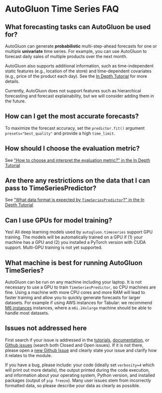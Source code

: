 # AutoGluon Time Series FAQ

## What forecasting tasks can AutoGluon be used for?
AutoGluon can generate **probabilistic** multi-step-ahead forecasts for one or multiple **univariate** time series.
For example, you can use AutoGluon to forecast daily sales of multiple products over the next month.

AutoGluon also supports additional information, such as time-independent static features (e.g., location of the store)
and time-dependent covariates (e.g., price of the product each day).
See the [In Depth Tutorial](forecasting-indepth.ipynb) for more details.

Currently, AutoGluon does not support features such as hierarchical forecasting and forecast explainability, but we will consider adding them in the future.

## How can I get the most accurate forecasts?
To maximize the forecast accuracy, set the `predictor.fit()` argument `presets="best_quality"` and provide a high `time_limit`.

## How should I choose the evaluation metric?
See ["How to choose and interpret the evaluation metric?" in the In Depth Tutorial](forecasting-indepth.ipynb)

## Are there any restrictions on the data that I can pass to TimeSeriesPredictor?
See ["What data format is expected by `TimeSeriesPredictor`?" in the In Depth Tutorial](forecasting-indepth.ipynb)


## Can I use GPUs for model training?

Yes! All deep learning models used by `autogluon.timeseries` support GPU training.
The models will be automatically trained on a GPU if (1) your machine has a GPU and (2) you installed a PyTorch version with CUDA support.
Multi-GPU training is not yet supported.


## What machine is best for running AutoGluon TimeSeries?
AutoGluon can be run on any machine including your laptop.
It is not necessary to use a GPU to train `TimeSeriesPredictor`, so CPU machines are fine.
Using a machine with more CPU cores and more RAM will lead to faster training and allow you to quickly generate forecasts for larger datasets.
For example if using AWS instances for Tabular: we recommend [M6 instances](https://aws.amazon.com/ec2/instance-types/m6i/) instances, where a `m6i.24xlarge` machine should be able to handle most datasets.


## Issues not addressed here
First search if your issue is addressed in the [tutorials](index.md),
[documentation](../../api/autogluon.timeseries.TimeSeriesPredictor.rst), or [Github issues](https://github.com/autogluon/autogluon/issues)
(search both Closed and Open issues).
If it is not there, please open a [new Github Issue](https://github.com/autogluon/autogluon/issues/new) and
clearly state your issue and clarify how it relates to the module.

If you have a bug, please include: your code (ideally set `verbosity=4` which will print out more details), the
output printed during the code execution, and information about your operating system, Python version, and
installed packages (output of `pip freeze`).
Many user issues stem from incorrectly formatted data, so please describe your data as clearly as possible.
